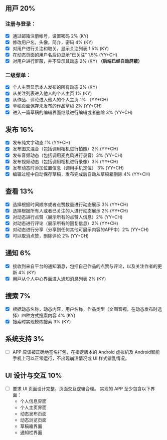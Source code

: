 ## ⽤⼾ 20%
### 注册与登录：
- [x] 通过邮箱注册帐号，设置密码 2% (KY)
- [x] 修改用户名，头像，简介，密码 4% (KY)
- [x] 对用户进行关注和取关，显示关注列表 1.5% (KY)
- [x] 在动态页面的用户名后边显示“已关注” 1.5% (YY+CH)
- [x] 对用户进行屏蔽，并不显示其动态 2% (KY) **（后端已经自动屏蔽）**
### 二级菜单：
- [x] 个人主页显示本人发布的所有动态 2% (KY)
- [x] 从关注列表进⼊他⼈的个人主⻚ 1% (KY)
- [x] 从作品、评论进入他人的个人主页 1% （YY+CH)
- [x] 草稿页面保存未发布的作品草稿 2% (YY+CH)
- [x] 进⼊⼀篇草稿的编辑界⾯继续进行编辑或者删除 3% (YY+CH)

## 发布 16%
- [x] 发布纯文字动态 1% (YY+CH)
- [x] 发布图文混合（包括调用相机进行拍照）2% (YY+CH)
- [x] 发布音频动态（包括调用麦克风进行录音）3% (YY+CH)
- [x] 发布视频动态（包括调用相机进行录像）3% (YY+CH)
- [x] 发布动态时添加位置信息（调用手机定位） 3% (YY+CH)
- [x] 编辑过程中⾃动保存草稿，发布完成后自动从草稿箱删除 4% (YY+CH)

## 查看 13%
- [x] 选择根据时间顺序或者点赞数量进行动态展示 3% (YY+CH)
- [x] 选择根据所有人或者已关注的人进行动态展示 2% (YY+CH)
- [x] 对动态进行点赞（展示所有的点赞人信息）2% (YY+CH)
- [x] 对动态进行评论（展示所有的回复信息）2% (YY+CH)
- [x] 对动态进行分享（分享到任何其他可展示内容的APP中）2% (YY+CH)
- [x] 可以取消点赞，删除评论 2% (YY+CH)

## 通知 6%
- [x] 接收到来⾃平台的通知消息，包括⾃⼰作品的点赞与评论，以及关注作者的更新 4% (KY)
- [x] ⽤⼾从个⼈中⼼界⾯进⼊通知消息列表 2% (KY)

## 搜索 7%
- [x] 根据动态名称，动态内容，用户名称，作品类型（文图音视，在动态发布时选择）四种方式搜索内容 4% (KY)
- [x] 搜索时实现模糊搜索 3% (KY)

## 系统支持 3%
- [ ] APP 应该被正确地签名打包，在指定版本的 Android 虚拟机及 Android智能手机上可以正常运行，不出现崩溃情况或 UI 样式错乱情况。

## UI 设计与交互 10%
- [ ] 要求 UI 页面设计完整、页面交互逻辑合理。 实现的 APP 至少包含以下界面：
  - 个人信息界面
  - 个人主页界面
  - 动态发布页面
  - 动态浏览页面
  - 草稿箱界面
  - 通知栏界面
